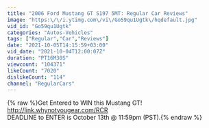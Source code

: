 ```yaml
---
title: "2006 Ford Mustang GT S197 5MT: Regular Car Reviews"
image: "https:\/\/i.ytimg.com\/vi\/Go59qu1Ugtk\/hqdefault.jpg"
vid_id: "Go59qu1Ugtk"
categories: "Autos-Vehicles"
tags: ["Regular","Car","Reviews"]
date: "2021-10-05T14:15:59+03:00"
vid_date: "2021-10-04T12:00:07Z"
duration: "PT16M30S"
viewcount: "104371"
likeCount: "7020"
dislikeCount: "114"
channel: "RegularCars"
---
```

{% raw %}Get Entered to WIN this Mustang GT!<br /><a rel="nofollow" target="blank" href="http://link.whynotyougear.com/RCR">http://link.whynotyougear.com/RCR</a><br />DEADLINE to ENTER is October 13th @ 11:59pm (PST).{% endraw %}
